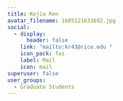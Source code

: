 ```yaml
---
title: Kejia Ren
avatar_filename: 1605121633692.jpg
social:
  - display:
      header: false
    link: "mailto:kr43@rice.edu "
    icon_pack: fas
    label: Mail
    icon: mail
superuser: false
user_groups:
  - Graduate Students
---
```

